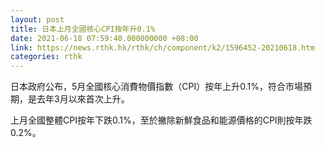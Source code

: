 ```yaml
---
layout: post
title: 日本上月全國核心CPI按年升0.1%
date: 2021-06-18 07:59:40.000000000 +08:00
link: https://news.rthk.hk/rthk/ch/component/k2/1596452-20210618.htm
categories: rthk
---
```


日本政府公布，5月全國核心消費物價指數（CPI）按年上升0.1%，符合市場預期，是去年3月以來首次上升。

上月全國整體CPI按年下跌0.1%，至於撇除新鮮食品和能源價格的CPI則按年跌0.2%。
